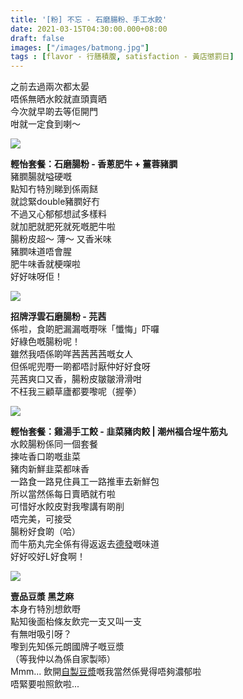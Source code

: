 ```yaml
---
title: '[粉] 不忘 - 石磨腸粉、手工水餃'
date: 2021-03-15T04:30:00.000+08:00
draft: false
images: ["/images/batmong.jpg"]
tags : [flavor - 行膳積腹, satisfaction - 黃店懲罰日]
---
```


之前去過兩次都太晏   
唔係無晒水餃就直頭賣晒  
今次就早啲去等佢開門  
咁就一定食到喇～  

![](/images/batmong1.jpg)

**輕怡套餐：石磨腸粉 - 香蔥肥牛 + 薑蓉豬膶**  
豬膶腸就嗌硬嘅  
點知冇特別睇到係兩餸    
就諗緊double豬膶好冇  
不過又心郁郁想試多樣料  
就加肥就肥死就死嘅肥牛啦  
腸粉皮超～ 薄～ 又香米味  
豬膶味道唔會腥  
肥牛味香就梗㗎啦  
好好味呀佢！  

![](/images/batmong.jpg)

**招牌浮雲石磨腸粉 - 芫茜**  
係啦，食啲肥漏漏嘅嘢咪「懺悔」吓囉  
好綠色嘅腸粉呢！  
雖然我唔係啲咩茜茜茜茜嘅女人  
但係呢兜嘢一啲都唔討厭仲好好食呀  
芫茜爽口又香，腸粉皮皺皺滑滑咁  
不枉我三顧草廬都要嚟呢（握拳）  

![](/images/batmong2.jpg)

**輕怡套餐：雞湯手工餃 - 韭菜豬肉餃 | 潮州福合埕牛筋丸**  
水餃腸粉係同一個套餐  
揀咗香口啲嘅韭菜  
豬肉新鮮韭菜都味香  
一路食一路見住員工一路推車去新鮮包  
所以當然係每日賣晒就冇啦  
可惜好水餃皮對我嚟講有啲削  
唔完美，可接受  
腸粉好食啲（哈）  
而牛筋丸完全係有得返返去[德發](https://hidie.net/takfat/)嘅味道  
好好咬好L好食啊！  

![](/images/batmong3.jpg)

**壹品豆漿 黑芝麻**  
本身冇特別想飲嘢  
點知後面枱條友飲完一支又叫一支  
有無咁吸引呀？  
嚟到先知係元朗國牌子嘅豆漿  
（等我仲以為係自家製㖭）  
Mmm... 飲開[自製豆漿](https://hidie.net/gingersoymilk/)嘅我當然係覺得唔夠濃郁啦  
唔緊要啦照飲啦...  

